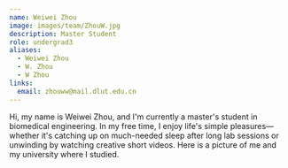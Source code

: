 ```yaml
---
name: Weiwei Zhou
image: images/team/ZhouW.jpg
description: Master Student
role: undergrad3
aliases:
  - Weiwei Zhou
  - W. Zhou
  - W Zhou
links:
  email: zhouww@mail.dlut.edu.cn
---
```


Hi, my name is Weiwei Zhou, and I'm currently a master's student in biomedical engineering. In my free time, I enjoy life's simple pleasures—whether it's catching up on much-needed sleep after long lab sessions or unwinding by watching creative short videos. Here is a picture of me and my university where I studied.